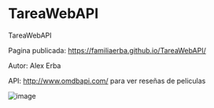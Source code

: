 # TareaWebAPI
TareaWebAPI

Pagina publicada: https://familiaerba.github.io/TareaWebAPI/

Autor: Alex Erba

API: http://www.omdbapi.com/ para ver reseñas de peliculas

![image](https://github.com/familiaerba/TareaWebAPI/assets/105739165/1ebd6dee-58bb-4ca0-96e3-7234e30f4609)
